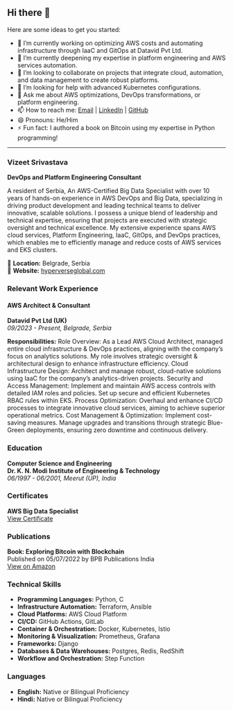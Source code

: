## Hi there 👋

<!--
**hyperverseglobalconsulting/hyperverseglobalconsulting** is a ✨ _special_ ✨ repository because its `README.md` (this file) appears on your GitHub profile.
-->

Here are some ideas to get you started:

- 🔭 I’m currently working on optimizing AWS costs and automating infrastructure through IaaC and GitOps at Datavid Pvt Ltd.
- 🌱 I’m currently deepening my expertise in platform engineering and AWS services automation.
- 👯 I’m looking to collaborate on projects that integrate cloud, automation, and data management to create robust platforms.
- 🤔 I’m looking for help with advanced Kubernetes configurations.
- 💬 Ask me about AWS optimizations, DevOps transformations, or platform engineering.
- 📫 How to reach me: [Email](mailto:vizeet@gmail.com) | [LinkedIn](https://linkedin.com/in/vizeet-srivastava) | [GitHub](https://github.com/hyperverseglobalconsulting)
- 😄 Pronouns: He/Him
- ⚡ Fun fact: I authored a book on Bitcoin using my expertise in Python programming!

---

### Vizeet Srivastava
**DevOps and Platform Engineering Consultant**

A resident of Serbia, An AWS-Certified Big Data Specialist with over 10 years of hands-on experience in AWS DevOps and Big Data, specializing in driving product development and leading technical teams to deliver innovative, scalable solutions. I possess a unique blend of leadership and technical expertise, ensuring that projects are executed with strategic oversight and technical excellence. My extensive experience spans AWS cloud services, Platform Engineering, IaaC, GitOps, and DevOps practices, which enables me to efficiently manage and reduce costs of AWS services and EKS clusters.

📍 **Location:** Belgrade, Serbia  
🔗 **Website:** [hyperverseglobal.com](https://hyperverseglobal.com/)  

### Relevant Work Experience
#### AWS Architect & Consultant
**Datavid Pvt Ltd (UK)**  
_09/2023 - Present, Belgrade, Serbia_

**Responsibilities:**
Role Overview: As a Lead AWS Cloud Architect, managed entire cloud infrastructure & DevOps practices, aligning with the company’s
focus on analytics solutions. My role involves strategic oversight & architectural design to enhance infrastructure efficiency.
Cloud Infrastructure Design: Architect and manage robust, cloud-native solutions using IaaC for the company’s analytics-driven
projects.
Security and Access Management: Implement and maintain AWS access controls with detailed IAM roles and policies. Set up secure
and efficient Kubernetes RBAC rules within EKS.
Process Optimization: Overhaul and enhance CI/CD processes to integrate innovative cloud services, aiming to achieve superior
operational metrics.
Cost Management & Optimization: Implement cost-saving measures. Manage upgrades and transitions through strategic Blue-Green
deployments, ensuring zero downtime and continuous delivery.

### Education
**Computer Science and Engineering**  
**Dr. K. N. Modi Institute of Engineering & Technology**  
_06/1997 - 06/2001, Meerut (UP), India_

### Certificates
**AWS Big Data Specialist**  
[View Certificate](https://www.credly.com/badges/41b0129d-5d0a-490d-931fcd9b90e5a411/public_url)

### Publications
**Book: Exploring Bitcoin with Blockchain**  
Published on 05/07/2022 by BPB Publications India  
[View on Amazon](https://www.amazon.com/Exploring-Bitcoin-Blockchain-Transaction-Prevention-ebook/dp/B0B4SR39TY)

### Technical Skills
- **Programming Languages:** Python, C
- **Infrastructure Automation:** Terraform, Ansible
- **Cloud Platforms:** AWS Cloud Platform
- **CI/CD:** GitHub Actions, GitLab
- **Container & Orchestration:** Docker, Kubernetes, Istio
- **Monitoring & Visualization:** Prometheus, Grafana
- **Frameworks:** Django
- **Databases & Data Warehouses:** Postgres, Redis, RedShift
- **Workflow and Orchestration:** Step Function

### Languages
- **English:** Native or Bilingual Proficiency
- **Hindi:** Native or Bilingual Proficiency
